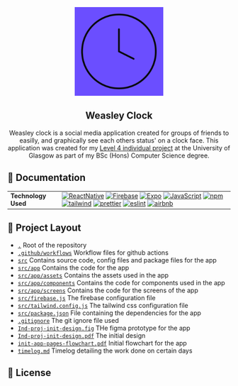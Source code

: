 <!-- App Icon -->
<div align="center">
<p align="center">
    <img alt="Weasley Clock Icon" src="src/app/assets/icon-clock-v2.png" height="200px">
    <h2>Weasley Clock</h2>
</p>
<p align="center">
    Weasley clock is a social media application created for groups of friends to easilly, and graphically see each others status' on a clock face. This application was created for my <a href="https://www.gla.ac.uk/coursecatalogue/course/?code=COMPSCI4025P">Level 4 individual project</a> at the University of Glasgow as part of my BSc (Hons) Computer Science degree.
</p>
</div>

## :page_facing_up: Documentation

<table>
<tbody>
    <tr>
        <td><b>Technology Used</b></td>
        <td>
        <a href="https://reactnative.dev/"><img alt="ReactNative" src="https://img.shields.io/badge/-React%20Native-20232A?&logo=react&style=for-the-badge"></a>
        <a href="https://firebase.google.com/"><img alt="Firebase" src="https://img.shields.io/badge/-Firebase-ffffff?&logo=firebase&style=for-the-badge"></a>
        <a href="https://expo.dev/"><img alt="Expo" src="https://img.shields.io/badge/-Expo-000000?&logo=expo&style=for-the-badge"></a>
        <a href="https://www.javascript.com/"><img alt="JavaScript" src="https://img.shields.io/badge/-JavaScript-yellow?&logo=javascript&style=for-the-badge"></a>
        <a href="https://www.npmjs.com/"><img alt="npm" src="https://img.shields.io/badge/-npm-red?&logo=npm&style=for-the-badge"></a>
        <a href="https://tailwindcss.com/"><img alt="tailwind" src="https://img.shields.io/badge/-tailwind%20css-white?&logo=tailwind-css&style=for-the-badge"></a>
        <a href="https://prettier.io/"><img alt="prettier" src="https://img.shields.io/badge/-prettier-20232A?&logo=prettier&style=for-the-badge"></a>
        <a href="https://eslint.org/"><img alt="eslint" src="https://img.shields.io/badge/-eslint-white?&logo=eslint&style=for-the-badge&logoColor=4339D6"></a>
        <a href="https://airbnb.io/javascript/react/"><img alt="airbnb" src="https://img.shields.io/badge/-airbnb-red?&logo=airbnb&style=for-the-badge&logoColor=white"></a>
</tbody>
</table>

## :compass: Project Layout

- [`.`](#) Root of the repository
- [`.github/workflows`](/.github/workflows/) Workflow files for github actions
- [`src`](/src/) Contains source code, config files and package files for the app
- [`src/app`](/src/app/) Contains the code for the app
- [`src/app/assets`](/src/app/assets/) Contains the assets used in the app
- [`src/app/components`](/src/app/components/) Contains the code for components used in the app
- [`src/app/screens`](/src/app/screens/) Contains the code for the screens of the app
- [`src/firebase.js`](/src/firebase.js) The firebase configuration file
- [`src/tailwind.config.js`](/src/tailwind.config.js) The tailwind css configuration file
- [`src/package.json`](/src/package.json) File containing the dependencies for the app
- [`.gitignore`](/.gitignore) The git ignore file used
- [`Ind-proj-init-design.fig`](/Ind-proj-init-design.fig) THe figma prototype for the app
- [`Ind-proj-init-design.pdf`](/Ind-proj-init-design.pdf) The initial design
- [`init-app-pages-flowchart.pdf`](/init-app-pages-flowchart.pdf) Initial flowchart for the app
- [`timelog.md`](/timelog.md) Timelog detailing the work done on certain days

## :scroll: License